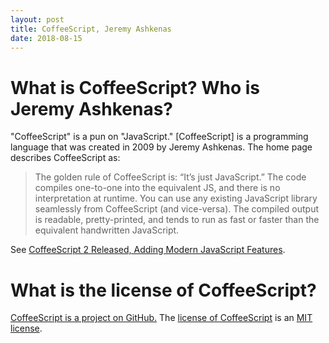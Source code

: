 ```yaml
---
layout: post
title: CoffeeScript, Jeremy Ashkenas
date: 2018-08-15
---
```


# What is CoffeeScript? Who is  Jeremy Ashkenas?

"CoffeeScript" is a pun on "JavaScript." [CoffeeScript] is a programming language that was created in 2009 by Jeremy Ashkenas. The home page describes CoffeeScript as:

> The golden rule of CoffeeScript is: “It’s just JavaScript.” The code compiles one-to-one into the equivalent JS, and there is no interpretation at runtime. You can use any existing JavaScript library seamlessly from CoffeeScript (and vice-versa). The compiled output is readable, pretty-printed, and tends to run as fast or faster than the equivalent handwritten JavaScript.

See [CoffeeScript 2 Released, Adding Modern JavaScript Features](https://www.infoq.com/news/2017/10/coffeescript-2-released).

# What is the license of CoffeeScript?

[CoffeeScript is a project on GitHub.](https://github.com/jashkenas/coffeescript/) The [license of CoffeeScript](https://github.com/jashkenas/coffeescript/blob/master/LICENSE) is an [MIT license](https://opensource.org/licenses/MIT).
